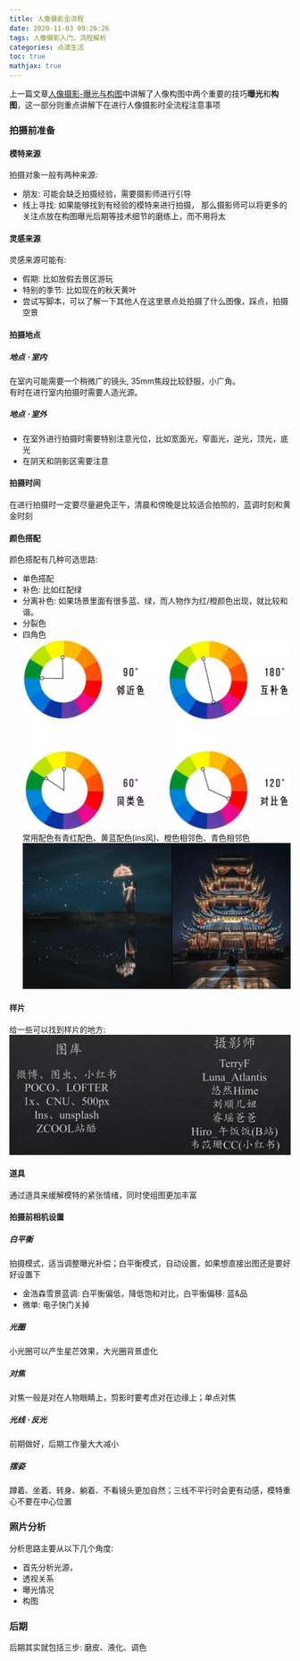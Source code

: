 ```yaml
---
title: 人像摄影全流程
date: 2020-11-03 09:26:26
tags: 人像摄影入门，流程解析 
categories: 点滴生活 
toc: true 
mathjax: true 
---
```

上一篇文章[人像摄影-曝光与构图](https://soundofwind.top/2020/11/02/ren-xiang-she-ying/)中讲解了人像构图中两个重要的技巧**曝光**和**构图**，这一部分则重点讲解下在进行人像摄影时全流程注意事项
<!--more-->
### 拍摄前准备
#### 模特来源
拍摄对象一般有两种来源:
- 朋友: 可能会缺乏拍摄经验，需要摄影师进行引导
- 线上寻找: 如果能够找到有经验的模特来进行拍摄， 那么摄影师可以将更多的关注点放在构图曝光后期等技术细节的磨练上，而不用将太

#### 灵感来源
灵感来源可能有:
- 假期: 比如放假去景区游玩 
- 特别的季节: 比如现在的秋天黄叶 
- 尝试写脚本，可以了解一下其他人在这里景点处拍摄了什么图像，踩点，拍摄空景

#### 拍摄地点 
##### 地点 $\cdot$ 室内 
在室内可能需要一个稍微广的镜头, 35mm焦段比较舒服，小广角。   
有时在进行室内拍摄时需要人造光源。

##### 地点 $\cdot$ 室外 
- 在室外进行拍摄时需要特别注意光位，比如宽面光，窄面光，逆光，顶光，底光
- 在阴天和阴影区需要注意

#### 拍摄时间 
在进行拍摄时一定要尽量避免正午，清晨和傍晚是比较适合拍照的，蓝调时刻和黄金时刻 

#### 颜色搭配 
颜色搭配有几种可选思路:
- 单色搭配 
- 补色: 比如红配绿
- 分离补色: 如果场景里面有很多蓝、绿，而人物作为红/橙颜色出现，就比较和谐。 
- 分裂色 
- 四角色 
![颜色搭配](https://raw.githubusercontent.com/xuejy19/xuejy19.github.io/source/Img/%E8%89%B2%E5%BD%A9%E6%90%AD%E9%85%8D.png)
常用配色有青红配色、黄蓝配色(ins风)、橙色相邻色、青色相邻色
![样图](https://raw.githubusercontent.com/xuejy19/xuejy19.github.io/source/Img/%E8%89%B2%E5%BD%A9%E6%A0%B7%E5%9B%BE.png)
#### 样片 
给一些可以找到样片的地方:
![样片地址](https://raw.githubusercontent.com/xuejy19/xuejy19.github.io/source/Img/%E6%A0%B7%E7%89%87%E5%9C%B0%E5%9D%80.png)
#### 道具 
通过道具来缓解模特的紧张情绪，同时使组图更加丰富 

#### 拍摄前相机设置 

##### 白平衡
拍摄模式，适当调整曝光补偿；白平衡模式，自动设置，如果想直接出图还是要好好设置下 

- 金浩森雪景蓝调: 白平衡偏低，降低饱和对比，白平衡偏移: 蓝&品
- 微单: 电子快门关掉

##### 光圈 
小光圈可以产生星芒效果，大光圈背景虚化 

##### 对焦
对焦一般是对在人物眼睛上，剪影时要考虑对在边缘上；单点对焦

##### 光线 $\cdot$ 反光 
前期做好，后期工作量大大减小

##### 摆姿
蹲着、坐着、转身、躺着、不看镜头更加自然；三线不平行时会更有动感，模特重心不要在中心位置 

### 照片分析 
分析思路主要从以下几个角度:
- 首先分析光源，
- 透视关系 
- 曝光情况
- 构图

### 后期 
后期其实就包括三步: 磨皮、液化、调色 








